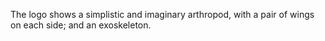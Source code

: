 The logo shows a simplistic and imaginary arthropod, with a pair of wings on each side; and an exoskeleton.
